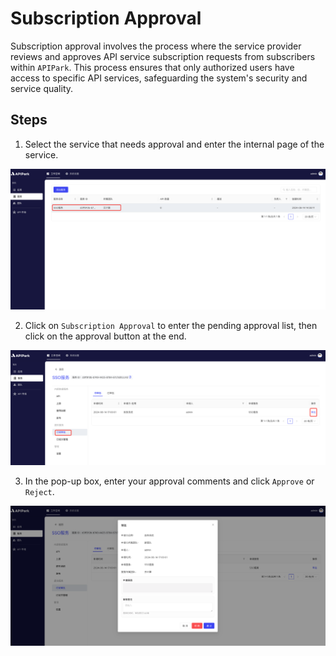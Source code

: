 # Subscription Approval

Subscription approval involves the process where the service provider reviews and approves API service subscription requests from subscribers within `APIPark`. This process ensures that only authorized users have access to specific API services, safeguarding the system's security and service quality.

## Steps

1. Select the service that needs approval and enter the internal page of the service.

![](../../tutorials/service/images/2024-08-14/cf9e5cd3b52f3977f4e5503e01234a4e538d9d9c1433c2ed9294e7de4afd00e5.png)

2. Click on `Subscription Approval` to enter the pending approval list, then click on the approval button at the end.

![](../../tutorials/service/images/2024-08-14/ffdabb491a812ea239c1146a6398c497d1154c2b790ff35725ab574bafb0923c.png)  

3. In the pop-up box, enter your approval comments and click `Approve` or `Reject`.

![](../../tutorials/service/images/2024-08-14/2bc78da68ca3076ae7b00e910c5f1a10ec898483619552df496f444c3487d16e.png)